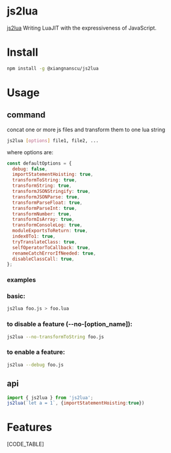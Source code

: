 # js2lua
[js2lua](https://xiangnanscu.github.io/js2lua/)
Writing LuaJIT with the expressiveness of JavaScript.
# Install
```sh
npm install -g @xiangnanscu/js2lua
```
# Usage
## command
concat one or more js files and transform them to one lua string
```sh
js2lua [options] file1, file2, ...
```
where options are:
```js
const defaultOptions = {
  debug: false,
  importStatementHoisting: true,
  transformToString: true,
  transformString: true,
  transformJSONStringify: true,
  transformJSONParse: true,
  transformParseFloat: true,
  transformParseInt: true,
  transformNumber: true,
  transformIsArray: true,
  transformConsoleLog: true,
  moduleExportsToReturn: true,
  index0To1: true,
  tryTranslateClass: true,
  selfOperatorToCallback: true,
  renameCatchErrorIfNeeded: true,
  disableClassCall: true,
};
```
### examples
### basic:
```sh
js2lua foo.js > foo.lua
```
### to disable a feature (--no-[option_name]):
```sh
js2lua --no-transformToString foo.js
```
### to enable a feature:
```sh
js2lua --debug foo.js
```
## api
```js
import { js2lua } from 'js2lua';
js2lua(`let a = 1`, {importStatementHoisting:true})
```
# Features
[CODE_TABLE]